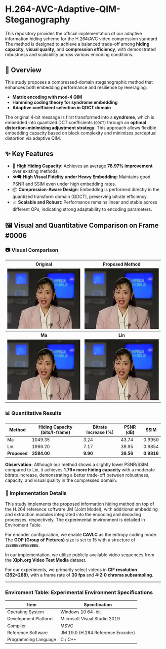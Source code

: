 # H.264-AVC-Adaptive-QIM-Steganography

This repository provides the official implementation of our adaptive information hiding scheme for the H.264/AVC video compression standard. The method is designed to achieve a balanced trade-off among **hiding capacity**, **visual quality**, and **compression efficiency**, with demonstrated robustness and scalability across various encoding conditions.

## 🧠 Overview

This study proposes a compressed-domain steganographic method that enhances both embedding performance and resilience by leveraging:

- **Matrix encoding with mod-4 QIM**
- **Hamming coding theory for syndrome embedding**
- **Adaptive coefficient selection in QDCT domain**

The original 4-bit message is first transformed into a **syndrome**, which is embedded into quantized DCT coefficients (`QDCT`) through an **optimal distortion-minimizing adjustment strategy**. This approach allows flexible embedding capacity based on block complexity and minimizes perceptual distortion via adaptive QIM.

## ✨ Key Features

- 🔢 **High Hiding Capacity**: Achieves an average **78.97% improvement** over existing methods.
- 👁️‍🗨️ **High Visual Fidelity under Heavy Embedding**: Maintains good PSNR and SSIM even under high embedding rates.
- 📦 **Compression-Aware Design**: Embedding is performed directly in the quantized transform domain (QDCT), preserving bitrate efficiency.
- 📈 **Scalable and Robust**: Performance remains linear and stable across different QPs, indicating strong adaptability to encoding parameters.

<h2>🖼️ Visual and Quantitative Comparison on Frame #0006</h2>

<h3>📷 Visual Comparison</h3>
<table>
  <tr>
    <th>Original</th>
    <th>Proposed Method</th>
  </tr>
  <tr>
    <td><img src="images/frame_0006.png" width="300"/></td>
    <td><img src="images/frame_0006P.png" width="300"/></td>
  </tr>
  <tr>
    <th>Ma</th>
    <th>Lin</th>
  </tr>
  <tr>
    <td><img src="images/frame_0006M.png" width="300"/></td>
    <td><img src="images/frame_0006L.png" width="300"/></td>
  </tr>
</table>

<h3>📊 Quantitative Results</h3>
<table>
  <thead>
    <tr>
      <th>Method</th>
      <th>Hiding Capacity (bits/I-frame)</th>
      <th>Bitrate Increase (%)</th>
      <th>PSNR (dB)</th>
      <th>SSIM</th>
    </tr>
  </thead>
  <tbody>
    <tr>
      <td>Ma</td>
      <td>1049.35</td>
      <td>3.24</td>
      <td>43.74</td>
      <td>0.9950</td>
    </tr>
    <tr>
      <td>Lin</td>
      <td>1966.20</td>
      <td>7.17</td>
      <td>39.95</td>
      <td>0.9854</td>
    </tr>
    <tr>
      <td><strong>Proposed</strong></td>
      <td><strong>3584.00</strong></td>
      <td><strong>9.90</strong></td>
      <td><strong>39.56</strong></td>
      <td><strong>0.9816</strong></td>
    </tr>
  </tbody>
</table>

<p><strong>Observation:</strong> Although our method shows a slightly lower PSNR/SSIM compared to Lin, it achieves <strong>1.79× more hiding capacity</strong> with a moderate bitrate increase, demonstrating a better trade-off between robustness, capacity, and visual quality in the compressed domain.</p>

### 📘 Implementation Details

This study implements the proposed information hiding method on top of the H.264 reference software JM (Joint Model), with additional embedding and extraction modules integrated into the encoding and decoding processes, respectively. The experimental environment is detailed in Enviroment Table.

For encoder configuration, we enable **CAVLC** as the entropy coding mode. The **GOP (Group of Pictures)** size is set to 15 with a structure of `IBBBBBBBPBBBBBB`.

In our implementation, we utilize publicly available video sequences from the **Xiph.org Video Test Media** dataset.

For our experiments, we primarily select videos in **CIF resolution (352×288)**, with a frame rate of **30 fps** and **4:2:0 chroma subsampling**.

---

### Enviroment Table: Experimental Environment Specifications

| Item                 | Specification                      |
|----------------------|----------------------------------|
| Operating System      | Windows 10 64-bit                 |
| Development Platform  | Microsoft Visual Studio 2019     |
| Compiler             | MSVC                             |
| Reference Software    | JM 19.0 (H.264 Reference Encoder)|
| Programming Language  | C / C++                          |
